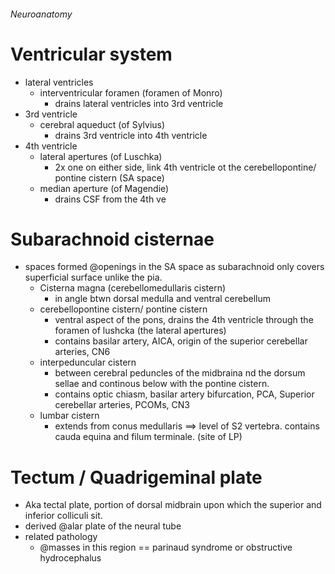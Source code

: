 ###### Neuroanatomy


# Ventricular system
- lateral ventricles
    + interventricular foramen (foramen of Monro)
        * drains lateral ventricles into 3rd ventricle
- 3rd ventricle
    + cerebral aqueduct (of Sylvius)
        * drains 3rd ventricle into 4th ventricle
- 4th ventricle
    + lateral apertures (of Luschka)
        * 2x one on either side, link 4th ventricle ot the cerebellopontine/ pontine cistern (SA space)
    + median aperture (of Magendie)
        * drains CSF from the 4th ve

# Subarachnoid cisternae
- spaces formed @openings in the SA space as subarachnoid only covers superficial surface unlike the pia. 
    + Cisterna magna (cerebellomedullaris cistern)
        * in angle btwn dorsal medulla and ventral cerebellum
    + cerebellopontine cistern/ pontine cistern
        * ventral aspect of the pons, drains the 4th ventricle through the foramen of lushcka (the lateral apertures)
        * contains basilar artery, AICA, origin of the superior cerebellar arteries, CN6
    + interpeduncular cistern
        * between cerebral peduncles of the midbraina nd the dorsum sellae and continous below with the pontine cistern. 
        * contains optic chiasm, basilar artery bifurcation, PCA, Superior cerebellar arteries, PCOMs, CN3
    + lumbar cistern
        * extends from conus medullaris ==> level of S2 vertebra. contains cauda equina and filum terminale. (site of LP)

# Tectum / Quadrigeminal plate
- Aka tectal plate, portion of dorsal midbrain upon which the superior and inferior colliculi sit.
- derived @alar plate of the neural tube
- related pathology
    + @masses in this region == parinaud syndrome or obstructive hydrocephalus

